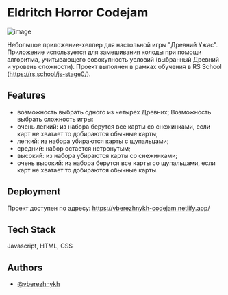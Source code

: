 
# Eldritch Horror Codejam

![image](https://user-images.githubusercontent.com/53420013/187085626-fabfa26a-773e-4e08-8901-f42f2aa75326.png)

Небольшое приложение-хелпер для настольной игры "Древний Ужас". Приложение используется для замешивания колоды при помощи алгоритма, учитывающего совокупность условий (выбранный Древний и уровень сложности).
Проект выполнен в рамках обучения в RS School (https://rs.school/js-stage0/).


## Features

- возможность выбрать одного из четырех Древних;
Возможность выбрать сложность игры:
- очень легкий: из набора берутся все карты со снежинками, если карт не хватает то добираются обычные карты;
- легкий: из набора убираются карты с щупальцами;
- средний: набор остается нетронутым;
- высокий: из набора убираются карты со снежинками;
- очень высокий: из набора берутся все карты со щупальцами, если карт не хватает то добираются обычные карты.


## Deployment

Проект доступен по адресу: https://vberezhnykh-codejam.netlify.app/


## Tech Stack

Javascript, HTML, CSS


## Authors

- [@vberezhnykh](https://github.com/vberezhnykh)

